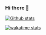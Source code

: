 ### Hi there 👋

<!--
**bh7cw/bh7cw** is a ✨ _special_ ✨ repository because its `README.md` (this file) appears on your GitHub profile.

Here are some ideas to get you started:

- 🔭 I’m currently working on ...
- 🌱 I’m currently learning ...
- 👯 I’m looking to collaborate on ...
- 🤔 I’m looking for help with ...
- 💬 Ask me about ...
- 📫 How to reach me: ...
- 😄 Pronouns: ...
- ⚡ Fun fact: ...

- 🔭 I’m interested in Linux, cloud, infrastructure.
- 🌱 I’m currently learning container, kubernetes.
- 👯 I’m looking to collaborate on open source projects.

[![Top Langs](https://github-readme-stats.vercel.app/api/top-langs/?username=bh7cw&langs_count=7&layout=compact&exclude_repo=INFO6105&hide=javascript,html,css)](https://github.com/bh7cw/github-readme-stats)
-->

[![Github stats](https://github-readme-stats.vercel.app/api?username=bh7cw&hide_title=true&count_private=true&show_icons=true&theme=radical&hide=stars,issues)](https://github.com/anuraghazra/github-readme-stats)

[![wakatime stats](https://github-readme-stats.vercel.app/api/wakatime?username=bh7cw&hide_title=true&v=2)](https://github.com/bh7cw/github-readme-stats)

